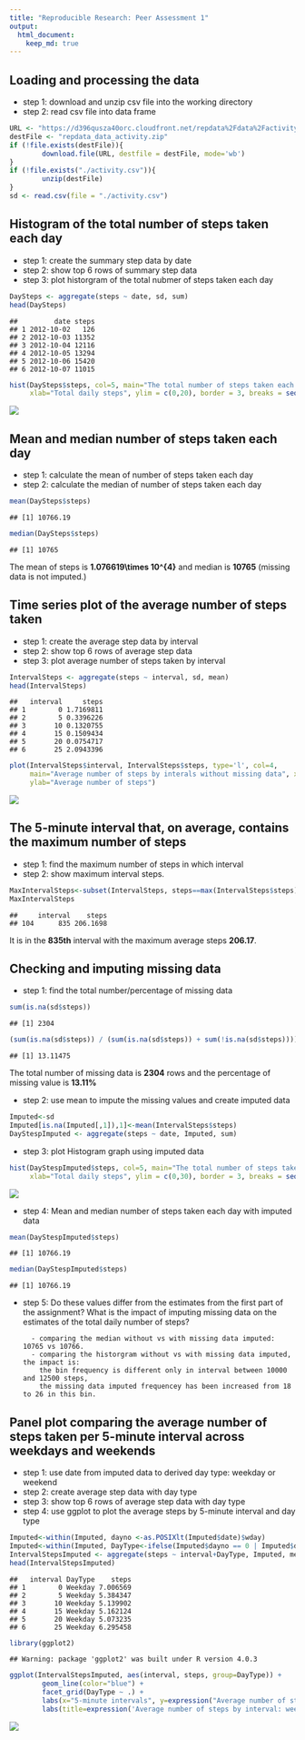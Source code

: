 ```yaml
---
title: "Reproducible Research: Peer Assessment 1"
output: 
  html_document:
    keep_md: true
---
```


## Loading and processing the data
* step 1: download and unzip csv file into the working directory
* step 2: read csv file into data frame


```r
URL <- "https://d396qusza40orc.cloudfront.net/repdata%2Fdata%2Factivity.zip"
destFile <- "repdata_data_activity.zip"
if (!file.exists(destFile)){
        download.file(URL, destfile = destFile, mode='wb')
}
if (!file.exists("./activity.csv")){
        unzip(destFile)
}
sd <- read.csv(file = "./activity.csv")
```

## Histogram of the total number of steps taken each day
* step 1: create the summary step data by date
* step 2: show top 6 rows of summary step data
* step 3: plot historgram of the total nubmer of steps taken each day


```r
DaySteps <- aggregate(steps ~ date, sd, sum)  
head(DaySteps)
```

```
##         date steps
## 1 2012-10-02   126
## 2 2012-10-03 11352
## 3 2012-10-04 12116
## 4 2012-10-05 13294
## 5 2012-10-06 15420
## 6 2012-10-07 11015
```

```r
hist(DaySteps$steps, col=5, main="The total number of steps taken each day without missing data", 
     xlab="Total daily steps", ylim = c(0,20), border = 3, breaks = seq(0,25000, by=2500))
```

![](PA1_template_files/figure-html/unnamed-chunk-2-1.png)<!-- -->

## Mean and median number of steps taken each day
* step 1: calculate the mean of number of steps taken each day
* step 2: calculate the median of number of steps taken each day


```r
mean(DaySteps$steps)
```

```
## [1] 10766.19
```

```r
median(DaySteps$steps)
```

```
## [1] 10765
```

The mean of steps is **1.076619\times 10^{4}** and median is **10765** (missing data is not imputed.)



## Time series plot of the average number of steps taken
* step 1: create the average step data by interval
* step 2: show top 6 rows of average step data
* step 3: plot average number of steps taken by interval


```r
IntervalSteps <- aggregate(steps ~ interval, sd, mean)
head(IntervalSteps)
```

```
##   interval     steps
## 1        0 1.7169811
## 2        5 0.3396226
## 3       10 0.1320755
## 4       15 0.1509434
## 5       20 0.0754717
## 6       25 2.0943396
```

```r
plot(IntervalSteps$interval, IntervalSteps$steps, type='l', col=4, 
     main="Average number of steps by interals without missing data", xlab="5-minute intervals", 
     ylab="Average number of steps")
```

![](PA1_template_files/figure-html/unnamed-chunk-4-1.png)<!-- -->

## The 5-minute interval that, on average, contains the maximum number of steps
* step 1: find the maximum number of steps in which interval
* step 2: show maximum interval steps.


```r
MaxIntervalSteps<-subset(IntervalSteps, steps==max(IntervalSteps$steps))
MaxIntervalSteps
```

```
##     interval    steps
## 104      835 206.1698
```
It is in the **835th** interval with the maximum average steps **206.17**.



## Checking and imputing missing data
* step 1: find the total number/percentage of missing data


```r
sum(is.na(sd$steps))
```

```
## [1] 2304
```

```r
(sum(is.na(sd$steps)) / (sum(is.na(sd$steps)) + sum(!is.na(sd$steps)))) * 100
```

```
## [1] 13.11475
```

The total number of missing data is **2304** rows 
and the percentage of missing value is **13.11%**

* step 2: use mean to impute the missing values and create imputed data


```r
Imputed<-sd
Imputed[is.na(Imputed[,1]),1]<-mean(IntervalSteps$steps)
DayStespImputed <- aggregate(steps ~ date, Imputed, sum)  
```

* step 3: plot Histogram graph using imputed data


```r
hist(DayStespImputed$steps, col=5, main="The total number of steps taken each day with missing data imputed", 
     xlab="Total daily steps", ylim = c(0,30), border = 3, breaks = seq(0,25000, by=2500))
```

![](PA1_template_files/figure-html/unnamed-chunk-8-1.png)<!-- -->

* step 4: Mean and median number of steps taken each day with imputed data


```r
mean(DayStespImputed$steps)
```

```
## [1] 10766.19
```

```r
median(DayStespImputed$steps)
```

```
## [1] 10766.19
```
* step 5: Do these values differ from the estimates from the first part of the assignment? 
          What is the impact of imputing missing data on the estimates of the total daily number of steps?

        - comparing the median without vs with missing data imputed: 10765 vs 10766. 
        - comparing the historgram without vs with missing data imputed, the impact is:
          the bin frequency is different only in interval between 10000 and 12500 steps,
          the missing data imputed frequencey has been increased from 18 to 26 in this bin.

## Panel plot comparing the average number of steps taken per 5-minute interval across weekdays and weekends
* step 1: use date from imputed data to derived day type: weekday or weekend
* step 2: create average step data with day type
* step 3: show top 6 rows of average step data with day type
* step 4: use ggplot to plot the average steps by 5-minute interval and day type


```r
Imputed<-within(Imputed, dayno <-as.POSIXlt(Imputed$date)$wday)
Imputed<-within(Imputed, DayType<-ifelse(Imputed$dayno == 0 | Imputed$dayno == 6, 'Weekend','Weekday'))
IntervalStepsImputed <- aggregate(steps ~ interval+DayType, Imputed, mean)
head(IntervalStepsImputed)
```

```
##   interval DayType    steps
## 1        0 Weekday 7.006569
## 2        5 Weekday 5.384347
## 3       10 Weekday 5.139902
## 4       15 Weekday 5.162124
## 5       20 Weekday 5.073235
## 6       25 Weekday 6.295458
```

```r
library(ggplot2)
```

```
## Warning: package 'ggplot2' was built under R version 4.0.3
```

```r
ggplot(IntervalStepsImputed, aes(interval, steps, group=DayType)) +
        geom_line(color="blue") +
        facet_grid(DayType ~ .) + 
        labs(x="5-minute intervals", y=expression("Average number of steps")) + 
        labs(title=expression('Average number of steps by interval: weekdays vs weekends'))
```

![](PA1_template_files/figure-html/unnamed-chunk-10-1.png)<!-- -->

